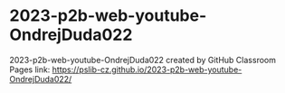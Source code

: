 # 2023-p2b-web-youtube-OndrejDuda022
2023-p2b-web-youtube-OndrejDuda022 created by GitHub Classroom
Pages link: https://pslib-cz.github.io/2023-p2b-web-youtube-OndrejDuda022/
